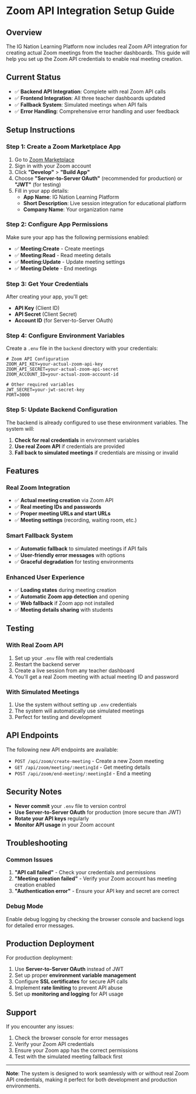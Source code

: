 # Zoom API Integration Setup Guide

## Overview
The IG Nation Learning Platform now includes real Zoom API integration for creating actual Zoom meetings from the teacher dashboards. This guide will help you set up the Zoom API credentials to enable real meeting creation.

## Current Status
- ✅ **Backend API Integration**: Complete with real Zoom API calls
- ✅ **Frontend Integration**: All three teacher dashboards updated
- ✅ **Fallback System**: Simulated meetings when API fails
- ✅ **Error Handling**: Comprehensive error handling and user feedback

## Setup Instructions

### Step 1: Create a Zoom Marketplace App

1. Go to [Zoom Marketplace](https://marketplace.zoom.us/)
2. Sign in with your Zoom account
3. Click **"Develop"** > **"Build App"**
4. Choose **"Server-to-Server OAuth"** (recommended for production) or **"JWT"** (for testing)
5. Fill in your app details:
   - **App Name**: IG Nation Learning Platform
   - **Short Description**: Live session integration for educational platform
   - **Company Name**: Your organization name

### Step 2: Configure App Permissions

Make sure your app has the following permissions enabled:
- ✅ **Meeting:Create** - Create meetings
- ✅ **Meeting:Read** - Read meeting details
- ✅ **Meeting:Update** - Update meeting settings
- ✅ **Meeting:Delete** - End meetings

### Step 3: Get Your Credentials

After creating your app, you'll get:
- **API Key** (Client ID)
- **API Secret** (Client Secret)
- **Account ID** (for Server-to-Server OAuth)

### Step 4: Configure Environment Variables

Create a `.env` file in the `backend` directory with your credentials:

```env
# Zoom API Configuration
ZOOM_API_KEY=your-actual-zoom-api-key
ZOOM_API_SECRET=your-actual-zoom-api-secret
ZOOM_ACCOUNT_ID=your-actual-zoom-account-id

# Other required variables
JWT_SECRET=your-jwt-secret-key
PORT=3000
```

### Step 5: Update Backend Configuration

The backend is already configured to use these environment variables. The system will:

1. **Check for real credentials** in environment variables
2. **Use real Zoom API** if credentials are provided
3. **Fall back to simulated meetings** if credentials are missing or invalid

## Features

### Real Zoom Integration
- ✅ **Actual meeting creation** via Zoom API
- ✅ **Real meeting IDs and passwords**
- ✅ **Proper meeting URLs and start URLs**
- ✅ **Meeting settings** (recording, waiting room, etc.)

### Smart Fallback System
- ✅ **Automatic fallback** to simulated meetings if API fails
- ✅ **User-friendly error messages** with options
- ✅ **Graceful degradation** for testing environments

### Enhanced User Experience
- ✅ **Loading states** during meeting creation
- ✅ **Automatic Zoom app detection** and opening
- ✅ **Web fallback** if Zoom app not installed
- ✅ **Meeting details sharing** with students

## Testing

### With Real Zoom API
1. Set up your `.env` file with real credentials
2. Restart the backend server
3. Create a live session from any teacher dashboard
4. You'll get a real Zoom meeting with actual meeting ID and password

### With Simulated Meetings
1. Use the system without setting up `.env` credentials
2. The system will automatically use simulated meetings
3. Perfect for testing and development

## API Endpoints

The following new API endpoints are available:

- `POST /api/zoom/create-meeting` - Create a new Zoom meeting
- `GET /api/zoom/meeting/:meetingId` - Get meeting details
- `POST /api/zoom/end-meeting/:meetingId` - End a meeting

## Security Notes

- **Never commit** your `.env` file to version control
- **Use Server-to-Server OAuth** for production (more secure than JWT)
- **Rotate your API keys** regularly
- **Monitor API usage** in your Zoom account

## Troubleshooting

### Common Issues

1. **"API call failed"** - Check your credentials and permissions
2. **"Meeting creation failed"** - Verify your Zoom account has meeting creation enabled
3. **"Authentication error"** - Ensure your API key and secret are correct

### Debug Mode

Enable debug logging by checking the browser console and backend logs for detailed error messages.

## Production Deployment

For production deployment:

1. Use **Server-to-Server OAuth** instead of JWT
2. Set up proper **environment variable management**
3. Configure **SSL certificates** for secure API calls
4. Implement **rate limiting** to prevent API abuse
5. Set up **monitoring and logging** for API usage

## Support

If you encounter any issues:

1. Check the browser console for error messages
2. Verify your Zoom API credentials
3. Ensure your Zoom app has the correct permissions
4. Test with the simulated meeting fallback first

---

**Note**: The system is designed to work seamlessly with or without real Zoom API credentials, making it perfect for both development and production environments.




































